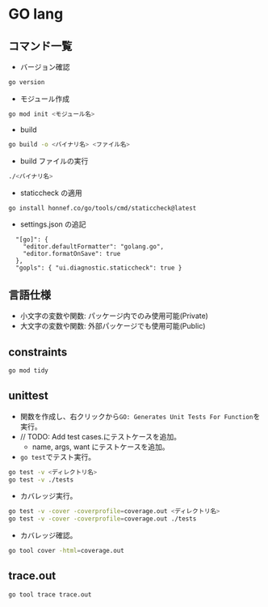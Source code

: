 # GO lang

## コマンド一覧

- バージョン確認

```bash
go version
```

- モジュール作成

```bash
go mod init <モジュール名>
```

- build

```bash
go build -o <バイナリ名> <ファイル名>
```

- build ファイルの実行

```bash
./<バイナリ名>
```

- staticcheck の適用

```bash
go install honnef.co/go/tools/cmd/staticcheck@latest
```

- settings.json の追記

```json: settings.json
  "[go]": {
    "editor.defaultFormatter": "golang.go",
    "editor.formatOnSave": true
  },
  "gopls": { "ui.diagnostic.staticcheck": true }
```

## 言語仕様

- 小文字の変数や関数: パッケージ内でのみ使用可能(Private)
- 大文字の変数や関数: 外部パッケージでも使用可能(Public)

## constraints

```bash
go mod tidy
```

## unittest

- 関数を作成し、右クリックから`GO: Generates Unit Tests For Function`を実行。
- // TODO: Add test cases.にテストケースを追加。
  - name, args, want にテストケースを追加。
- `go test`でテスト実行。

```bash
go test -v <ディレクトリ名>
go test -v ./tests
```

- カバレッジ実行。

```bash
go test -v -cover -coverprofile=coverage.out <ディレクトリ名>
go test -v -cover -coverprofile=coverage.out ./tests
```

- カバレッジ確認。

```bash
go tool cover -html=coverage.out
```

## trace.out

```bash
go tool trace trace.out
```
